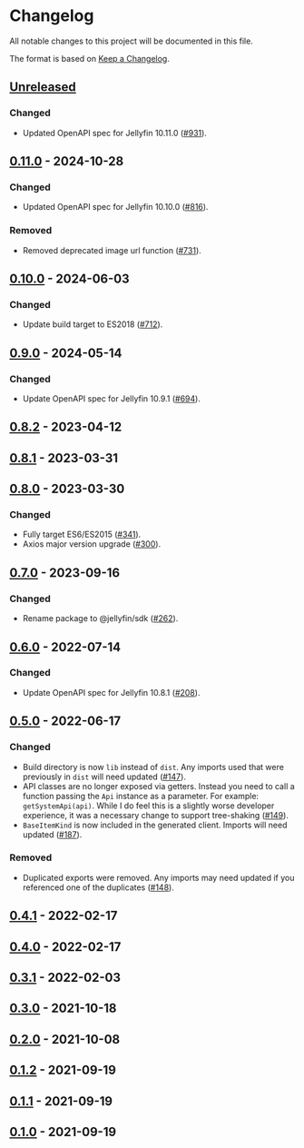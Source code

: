 <!-- markdownlint-disable MD024 -->
# Changelog

All notable changes to this project will be documented in this file.

The format is based on [Keep a Changelog](https://keepachangelog.com/en/1.1.0/).

## [Unreleased]

### Changed

* Updated OpenAPI spec for Jellyfin 10.11.0 ([#931](https://github.com/jellyfin/jellyfin-sdk-typescript/pull/931)).

## [0.11.0] - 2024-10-28

### Changed

* Updated OpenAPI spec for Jellyfin 10.10.0 ([#816](https://github.com/jellyfin/jellyfin-sdk-typescript/pull/816)).

### Removed

* Removed deprecated image url function ([#731](https://github.com/jellyfin/jellyfin-sdk-typescript/pull/731)).

## [0.10.0] - 2024-06-03

### Changed

* Update build target to ES2018 ([#712](https://github.com/jellyfin/jellyfin-sdk-typescript/pull/712)).

## [0.9.0] - 2024-05-14

### Changed

* Update OpenAPI spec for Jellyfin 10.9.1 ([#694](https://github.com/jellyfin/jellyfin-sdk-typescript/pull/694)).

## [0.8.2] - 2023-04-12

## [0.8.1] - 2023-03-31

## [0.8.0] - 2023-03-30

### Changed

* Fully target ES6/ES2015 ([#341](https://github.com/jellyfin/jellyfin-sdk-typescript/pull/341)).
* Axios major version upgrade ([#300](https://github.com/jellyfin/jellyfin-sdk-typescript/pull/300)).

## [0.7.0] - 2023-09-16

### Changed

* Rename package to @jellyfin/sdk ([#262](https://github.com/jellyfin/jellyfin-sdk-typescript/pull/262)).

## [0.6.0] - 2022-07-14

### Changed

* Update OpenAPI spec for Jellyfin 10.8.1 ([#208](https://github.com/jellyfin/jellyfin-sdk-typescript/pull/208)).

## [0.5.0] - 2022-06-17

### Changed

* Build directory is now `lib` instead of `dist`.
  Any imports used that were previously in `dist` will need updated ([#147](https://github.com/jellyfin/jellyfin-sdk-typescript/pull/147)).
* API classes are no longer exposed via getters.
  Instead you need to call a function passing the `Api` instance as a parameter.
  For example: `getSystemApi(api)`.
  While I do feel this is a slightly worse developer experience, it was a necessary change to support tree-shaking ([#149](https://github.com/jellyfin/jellyfin-sdk-typescript/pull/149)).
* `BaseItemKind` is now included in the generated client.
  Imports will need updated ([#187](https://github.com/jellyfin/jellyfin-sdk-typescript/pull/187)).

### Removed

* Duplicated exports were removed.
  Any imports may need updated if you referenced one of the duplicates ([#148](https://github.com/jellyfin/jellyfin-sdk-typescript/pull/148)).

## [0.4.1] - 2022-02-17

## [0.4.0] - 2022-02-17

## [0.3.1] - 2022-02-03

## [0.3.0] - 2021-10-18

## [0.2.0] - 2021-10-08

## [0.1.2] - 2021-09-19

## [0.1.1] - 2021-09-19

## [0.1.0] - 2021-09-19

[unreleased]: https://github.com/jellyfin/jellyfin-sdk-typescript/compare/v0.11.0...HEAD
[0.11.0]: https://github.com/jellyfin/jellyfin-sdk-typescript/compare/v0.10.0...v0.11.0
[0.10.0]: https://github.com/jellyfin/jellyfin-sdk-typescript/compare/v0.9.0...v0.10.0
[0.9.0]: https://github.com/jellyfin/jellyfin-sdk-typescript/compare/v0.8.2...v0.9.0
[0.8.2]: https://github.com/jellyfin/jellyfin-sdk-typescript/compare/v0.8.1...v0.8.2
[0.8.1]: https://github.com/jellyfin/jellyfin-sdk-typescript/compare/v0.8.0...v0.8.1
[0.8.0]: https://github.com/jellyfin/jellyfin-sdk-typescript/compare/v0.7.0...v0.8.0
[0.7.0]: https://github.com/jellyfin/jellyfin-sdk-typescript/compare/v0.6.0...v0.7.0
[0.6.0]: https://github.com/jellyfin/jellyfin-sdk-typescript/compare/v0.5.0...v0.6.0
[0.5.0]: https://github.com/jellyfin/jellyfin-sdk-typescript/compare/v0.4.1...v0.5.0
[0.4.1]: https://github.com/jellyfin/jellyfin-sdk-typescript/compare/v0.4.0...v0.4.1
[0.4.0]: https://github.com/jellyfin/jellyfin-sdk-typescript/compare/v0.3.1...v0.4.0
[0.3.1]: https://github.com/jellyfin/jellyfin-sdk-typescript/compare/v0.3.0...v0.3.1
[0.3.0]: https://github.com/jellyfin/jellyfin-sdk-typescript/compare/v0.2.0...v0.3.0
[0.2.0]: https://github.com/jellyfin/jellyfin-sdk-typescript/compare/v0.1.2...v0.2.0
[0.1.2]: https://github.com/jellyfin/jellyfin-sdk-typescript/compare/v0.1.1...v0.1.2
[0.1.1]: https://github.com/jellyfin/jellyfin-sdk-typescript/compare/v0.1.0...v0.1.1
[0.1.0]: https://github.com/jellyfin/jellyfin-sdk-typescript/releases/tag/v0.1.0

